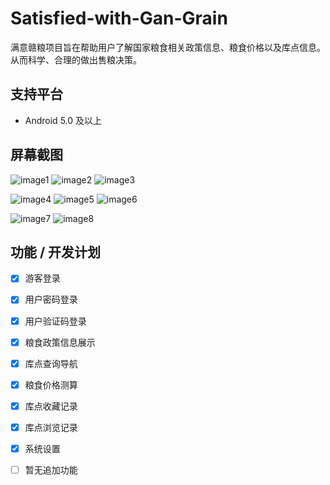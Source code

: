 # Satisfied-with-Gan-Grain
满意赣粮项目旨在帮助用户了解国家粮食相关政策信息、粮食价格以及库点信息。从而科学、合理的做出售粮决策。
## 支持平台
- Android 5.0 及以上
## 屏幕截图
![image1](https://github.com/user-attachments/assets/43c7f079-cba4-4ba0-8b18-2153e8902b19) ![image2](https://github.com/user-attachments/assets/98dd3a72-20b7-4274-90db-516e05e7a20e) ![image3](https://github.com/user-attachments/assets/62b4475d-2280-4d80-89a2-a9a57dfa90d2)

![image4](https://github.com/user-attachments/assets/bad934d0-1724-45df-a3b3-7c324050993c) ![image5](https://github.com/user-attachments/assets/084725c0-0c6c-4469-aca8-1a0b3fceb0f5) ![image6](https://github.com/user-attachments/assets/d7305b9b-48c2-48c4-9fb6-b2868a4d8bc1)

![image7](https://github.com/user-attachments/assets/e5bdab7b-0dea-4a0e-8e55-32edd6ea0b28) ![image8](https://github.com/user-attachments/assets/e6498269-8fa0-4a4f-9cda-c6ba3da14ab0)


## 功能 / 开发计划
- [x] 游客登录
- [x] 用户密码登录
- [x] 用户验证码登录
- [x] 粮食政策信息展示
- [x] 库点查询导航
- [x] 粮食价格测算
- [x] 库点收藏记录
- [x] 库点浏览记录
- [x] 系统设置
- [ ] 暂无追加功能

